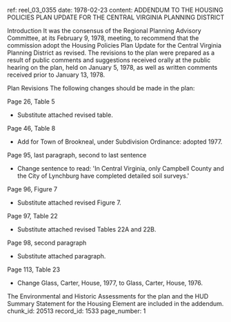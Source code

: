 ref: reel_03_0355
date: 1978-02-23
content: ADDENDUM TO THE HOUSING POLICIES PLAN UPDATE FOR THE CENTRAL VIRGINIA PLANNING DISTRICT

Introduction
It was the consensus of the Regional Planning Advisory Committee, at its February 9, 1978, meeting, to recommend that the commission adopt the Housing Policies Plan Update for the Central Virginia Planning District as revised. The revisions to the plan were prepared as a result of public comments and suggestions received orally at the public hearing on the plan, held on January 5, 1978, as well as written comments received prior to January 13, 1978.

Plan Revisions
The following changes should be made in the plan:

Page 26, Table 5
- Substitute attached revised table.

Page 46, Table 8
- Add for Town of Brookneal, under Subdivision Ordinance: adopted 1977.

Page 95, last paragraph, second to last sentence
- Change sentence to read: 'In Central Virginia, only Campbell County and the City of Lynchburg have completed detailed soil surveys.'

Page 96, Figure 7
- Substitute attached revised Figure 7.

Page 97, Table 22
- Substitute attached revised Tables 22A and 22B.

Page 98, second paragraph
- Substitute attached paragraph.

Page 113, Table 23
- Change Glass, Carter, House, 1977, to Glass, Carter, House, 1976.

The Environmental and Historic Assessments for the plan and the HUD Summary Statement for the Housing Element are included in the addendum.
chunk_id: 20513
record_id: 1533
page_number: 1

